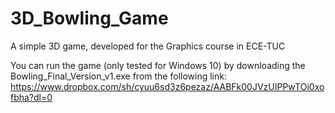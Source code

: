 # 3D_Bowling_Game
A simple 3D game, developed for the Graphics course in ECE-TUC

You can run the game (only tested for Windows 10) by downloading the Bowling_Final_Version_v1.exe from the following link: https://www.dropbox.com/sh/cyuu6sd3z6pezaz/AABFk00JVzUIPPwTOi0xofbha?dl=0
